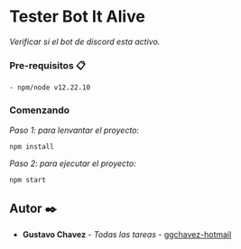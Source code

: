 # Tester Bot It Alive

_Verificar si el bot de discord esta activo._

### Pre-requisitos 📋

```
- npm/node v12.22.10
```

### Comenzando

_Paso 1: para lenvantar el proyecto:_

```
npm install
```

_Paso 2: para ejecutar el proyecto:_

```
npm start
```


## Autor ✒️

- **Gustavo Chavez** - _Todas las tareas_ - [ggchavez-hotmail](https://github.com/ggchavez-hotmail/TesterBotItAlive)